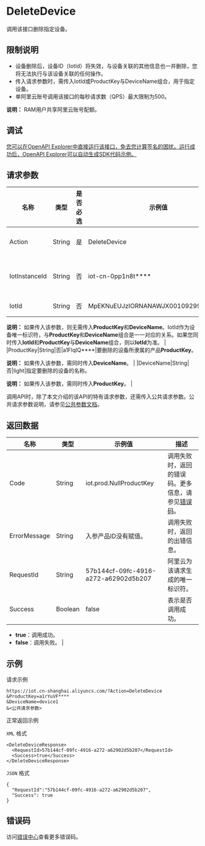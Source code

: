 # DeleteDevice

调用该接口删除指定设备。

## 限制说明

-   设备删除后，设备ID（IotId）将失效，与设备关联的其他信息也一并删除，您将无法执行与该设备关联的任何操作。
-   传入请求参数时，需传入IotId或ProductKey与DeviceName组合，用于指定设备。
-   单阿里云账号调用该接口的每秒请求数（QPS）最大限制为500。

**说明：** RAM用户共享阿里云账号配额。


## 调试

[您可以在OpenAPI Explorer中直接运行该接口，免去您计算签名的困扰。运行成功后，OpenAPI Explorer可以自动生成SDK代码示例。](https://api.aliyun.com/#product=Iot&api=DeleteDevice&type=RPC&version=2018-01-20)

## 请求参数

|名称|类型|是否必选|示例值|描述|
|--|--|----|---|--|
|Action|String|是|DeleteDevice|系统规定参数。取值：DeleteDevice。 |
|IotInstanceId|String|否|iot-cn-0pp1n8t\*\*\*\*|实例ID。公共实例不传此参数，企业版实例需传入。 |
|IotId|String|否|MpEKNuEUJzIORNANAWJX0010929900\*\*\*\*\*|要删除的设备ID。

 **说明：** 如果传入该参数，则无需传入**ProductKey**和**DeviceName**。IotId作为设备唯一标识符，与**ProductKey**和**DeviceName**组合是一一对应的关系。如果您同时传入**IotId**和**ProductKey**与**DeviceName**组合，则以**IotId**为准。 |
|ProductKey|String|否|a1FlqIQ\*\*\*\*|要删除的设备所隶属的产品**ProductKey**。

 **说明：** 如果传入该参数，需同时传入**DeviceName**。 |
|DeviceName|String|否|light|指定要删除的设备的名称。

 **说明：** 如果传入该参数，需同时传入**ProductKey**。 |

调用API时，除了本文介绍的该API的特有请求参数，还需传入公共请求参数。公共请求参数说明，请参见[公共参数文档](~~30561~~)。

## 返回数据

|名称|类型|示例值|描述|
|--|--|---|--|
|Code|String|iot.prod.NullProductKey|调用失败时，返回的错误码。更多信息，请参见[错误码](~~87387~~)。 |
|ErrorMessage|String|入参产品ID没有赋值。|调用失败时，返回的出错信息。 |
|RequestId|String|57b144cf-09fc-4916-a272-a62902d5b207|阿里云为该请求生成的唯一标识符。 |
|Success|Boolean|false|表示是否调用成功。

 -   **true**：调用成功。
-   **false**：调用失败。 |

## 示例

请求示例

```
https://iot.cn-shanghai.aliyuncs.com/?Action=DeleteDevice
&ProductKey=a1rYuVF****
&DeviceName=device1
&<公共请求参数>
```

正常返回示例

`XML` 格式

```
<DeleteDeviceResponse>
  <RequestId>57b144cf-09fc-4916-a272-a62902d5b207</RequestId>
  <Success>true</Success>
</DeleteDeviceResponse>
```

`JSON` 格式

```
{
  "RequestId":"57b144cf-09fc-4916-a272-a62902d5b207",
  "Success": true
}
```

## 错误码

访问[错误中心](https://error-center.alibabacloud.com/status/product/Iot)查看更多错误码。

